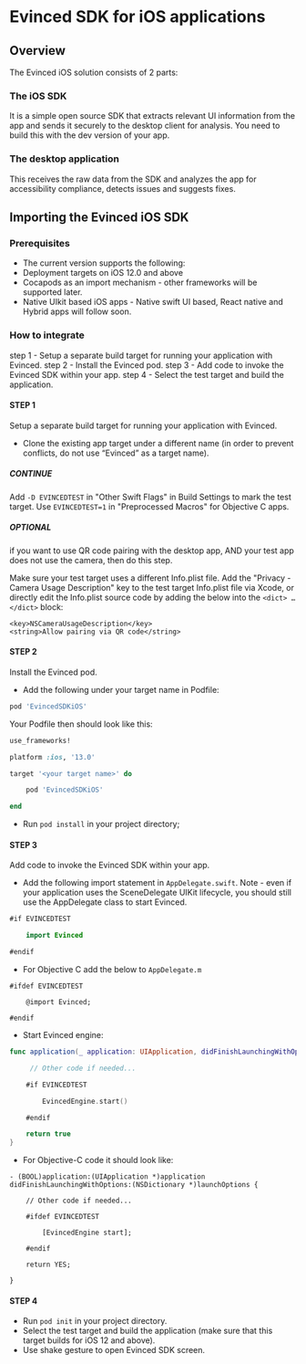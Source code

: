 # Evinced SDK for iOS applications

## Overview
The Evinced iOS solution consists of 2 parts:

### The iOS SDK
It is a simple open source SDK that extracts relevant UI information from the app and sends it securely to the desktop client for analysis. You need to build this with the dev version of your app.

### The desktop application
This receives the raw data from the SDK and analyzes the app for accessibility compliance, detects issues and suggests fixes.

## Importing the Evinced iOS SDK
### Prerequisites
* The current version supports the following:
* Deployment targets on iOS 12.0 and above
* Cocapods as an import mechanism - other frameworks will be supported later.
* Native UIkit based iOS apps - Native swift UI based, React native and Hybrid apps will follow soon.

### How to integrate
step 1 - Setup a separate build target for running your application with Evinced.
step 2 - Install the Evinced pod.
step 3 - Add code to invoke the Evinced SDK within your app.
step 4 - Select the test target and build the application.

#### STEP 1
Setup a separate build target for running your application with Evinced.
* Clone the existing app target under a different name (in order to prevent conflicts, do not use “Evinced” as a target name).

##### CONTINUE
Add `-D EVINCEDTEST` in "Other Swift Flags" in Build Settings to mark the test target. Use `EVINCEDTEST=1` in "Preprocessed Macros" for Objective C apps.

##### OPTIONAL
if you want to use QR code pairing with the desktop app, AND your test app does not use the camera, then do this step.

Make sure your test target uses a different Info.plist file.
Add the "Privacy - Camera Usage Description" key to the test target Info.plist file via Xcode, or directly edit the Info.plist source code by adding the below into the `<dict> … </dict>` block:
```
<key>NSCameraUsageDescription</key>
<string>Allow pairing via QR code</string>
```

#### STEP 2
Install the Evinced pod.
* Add the following under your target name in Podfile:
```ruby
pod 'EvincedSDKiOS'
```
Your Podfile then should look like this:
```ruby
use_frameworks!

platform :ios, '13.0'

target '<your target name>' do

    pod 'EvincedSDKiOS'

end
```
* Run `pod install` in your project directory;

#### STEP 3
Add code to invoke the Evinced SDK within your app.
* Add the following import statement in `AppDelegate.swift`. Note - even if your application uses the SceneDelegate UIKit lifecycle, you should still use the AppDelegate class to start Evinced.
```swift
#if EVINCEDTEST

    import Evinced

#endif
```
* For Objective C add the below to `AppDelegate.m`
```objc
#ifdef EVINCEDTEST

    @import Evinced;

#endif
```
* Start Evinced engine:
```swift
func application(_ application: UIApplication, didFinishLaunchingWithOptions launchOptions: [UIApplication.LaunchOptionsKey: Any]?) -> Bool {

     // Other code if needed...

    #if EVINCEDTEST

        EvincedEngine.start()

    #endif

    return true
}
```
* For Objective-C code it should look like:
```objc
- (BOOL)application:(UIApplication *)application didFinishLaunchingWithOptions:(NSDictionary *)launchOptions {

    // Other code if needed...

    #ifdef EVINCEDTEST

        [EvincedEngine start];

    #endif

    return YES;

}
```
#### STEP 4
* Run `pod init` in your project directory.
* Select the test target and build the application (make sure that this target builds for iOS 12 and above).
* Use shake gesture to open Evinced SDK screen.